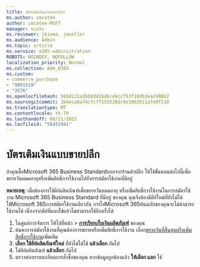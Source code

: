 ```yaml
---
title: บัตรเติมเงินแบบขายปลีก
ms.author: cmcatee
author: cmcatee-MSFT
manager: scotv
ms.reviewer: jkinma, jmueller
ms.audience: Admin
ms.topic: article
ms.service: o365-administration
ROBOTS: NOINDEX, NOFOLLOW
localization_priority: Normal
ms.collection: Adm_O365
ms.custom:
- commerce_purchase
- "9001519"
- "3576"
ms.openlocfilehash: 56bd131a3bbbd42bd6cd4ccf53f18d63ea2408b2
ms.sourcegitcommit: 1b4ecaba74cfcff155528dc9e1002011afe0f110
ms.translationtype: MT
ms.contentlocale: th-TH
ms.lasthandoff: 08/21/2021
ms.locfileid: "58451941"
---
```

# <a name="retail-prepaid-card"></a>บัตรเติมเงินแบบขายปลีก

ถ้าคุณซื้อMicrosoft 365 Business Standardออกจากร้านค้าปลีก ให้ใช้ขั้นตอนต่อไปนี้เพื่อขยายวันหมดอายุหรือเพิ่มสิทธิ์การใช้งานไปยังการสมัครใช้งานที่มีอยู่

**หมายเหตุ**: เมื่อต้องการใช้คีย์ผลิตภัณฑ์เพื่อขยายวันหมดอายุ หรือเพิ่มสิทธิ์การใช้งานในการสมัครใช้งาน Microsoft 365 Business Standard ที่มีอยู่ ของคุณ คุณจึงต้องมีคีย์ใหม่ที่ยังไม่ได้ใช้Microsoft 365การสมัครใช้งานเดียวกัน การใส่Microsoft 365ต้นฉบับของคุณจะไม่สามารถใช้งานได้ เนื่องจากคีย์ที่แลกใช้แล้วไม่สามารถใช้อีกครั้งได้

1. ในศูนย์การจัดการ ให้ไปที่หน้า  >  **[การเรียกเก็บเงินผลิตภัณฑ์](https://go.microsoft.com/fwlink/p/?linkid=842054)** ของคุณ
2. ค้นหาการสมัครใช้งานที่คุณต้องการขยายหรือเพิ่มสิทธิ์การใช้งาน เลือก[ขยายวันที่สิ้นสุด](https://go.microsoft.com/fwlink/p/?linkid=842054)[หรือเพิ่มสิทธิ์การใช้งาน](https://go.microsoft.com/fwlink/p/?linkid=842054)เพิ่มเติม
3. **เลือก ใช้คีย์ผลิตภัณฑ์ใหม่** ที่ยังไม่ได้ใช้ **แล้วเลือก** ถัดไป
4. ใส่คีย์ผลิตภัณฑ์ **แล้วเลือก** ถัดไป
5. ตรวจสอบรายละเอียดการสั่งซื้อของคุณ หากข้อมูลถูกต้องแล้ว **ให้เลือก แลก** ใช้